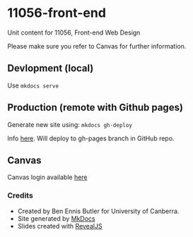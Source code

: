 # 11056-front-end
Unit content for 11056, Front-end Web Design

Please make sure you refer to Canvas for further information.

## Devlopment (local) 

Use `mkdocs serve`

## Production (remote with Github pages)

Generate new site using: `mkdocs gh-deploy`

Info [here](https://www.mkdocs.org/user-guide/deploying-your-docs/). Will deploy to gh-pages branch in GitHub repo. 

## Canvas
Canvas login available [here](http://uclearn.canberra.edu.au)

### Credits
*   Created by Ben Ennis Butler for University of Canberra.
*   Site generated by [MkDocs](https://www.mkdocs.org)
*   Slides created with [RevealJS](https://github.com/hakimel/reveal.js)
